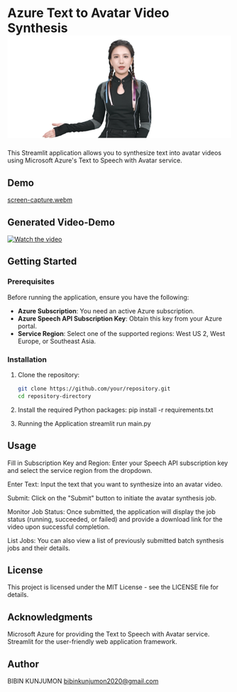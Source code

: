 # Azure Text to Avatar Video Synthesis ![Avatar Image](assets/avatar.png)

This Streamlit application allows you to synthesize text into avatar videos using Microsoft Azure's Text to Speech with Avatar service.


## Demo
[screen-capture.webm](https://github.com/BachNgoH/AIO_Data_Analyst/assets/81065083/6ab82aed-7a2e-4740-b72e-c4c2d5d1eb31)
## Generated Video-Demo

[![Watch the video](https://img.youtube.com/vi/cps8--PuKB0/0.jpg)](https://www.youtube.com/watch?v=cps8--PuKB0)


## Getting Started

### Prerequisites

Before running the application, ensure you have the following:

- **Azure Subscription**: You need an active Azure subscription.
- **Azure Speech API Subscription Key**: Obtain this key from your Azure portal.
- **Service Region**: Select one of the supported regions: West US 2, West Europe, or Southeast Asia.

### Installation

1. Clone the repository:

   ```bash
   git clone https://github.com/your/repository.git
   cd repository-directory
2. Install the required Python packages:
pip install -r requirements.txt

3. Running the Application
streamlit run main.py


## Usage
Fill in Subscription Key and Region: Enter your Speech API subscription key and select the service region from the dropdown.

Enter Text: Input the text that you want to synthesize into an avatar video.

Submit: Click on the "Submit" button to initiate the avatar synthesis job.

Monitor Job Status: Once submitted, the application will display the job status (running, succeeded, or failed) and provide a download link for the video upon successful completion.

List Jobs: You can also view a list of previously submitted batch synthesis jobs and their details.

## License
This project is licensed under the MIT License - see the LICENSE file for details.


## Acknowledgments
Microsoft Azure for providing the Text to Speech with Avatar service.
Streamlit for the user-friendly web application framework.
## Author
BIBIN KUNJUMON
bibinkunjumon2020@gmail.com